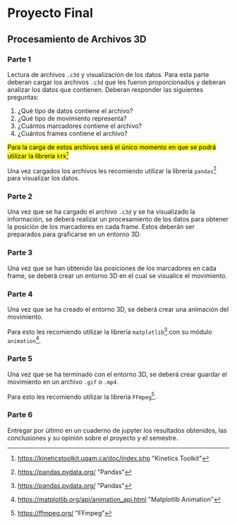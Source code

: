 # Proyecto Final

## Procesamiento de Archivos 3D

### Parte 1

Lectura de archivos `.c3d` y visualización de los datos. Para esta parte deberan cargar los archivos `.c3d` que les fueron proporcionados y deberan analizar los datos que contienen. Deberan responder las siguientes preguntas:

1. ¿Qué tipo de datos contiene el archivo?
2. ¿Qué tipo de movimiento representa?
3. ¿Cuántos marcadores contiene el archivo?
4. ¿Cuántos frames contiene el archivo?

<mark>Para la carga de estos archivos será el único momento en que se podrá utilizar la librería `ktk`[^1]  

[^1]:https://kineticstoolkit.uqam.ca/doc/index.php "Kinetics Toolkit"

Una vez cargados los archivos les recomiendo utilizar la librería `pandas`[^2] para visualizar los datos.

[^2]:https://pandas.pydata.org/ "Pandas"

### Parte 2

Una vez que se ha cargado el archivo `.c3d` y se ha visualizado la información, se deberá realizar un procesamiento de los datos para obtener la posición de los marcadores en cada frame. Estos deberán ser preparados para graficarse en un entorno 3D.

### Parte 3

Una vez que se han obtenido las posiciones de los marcadores en cada frame, se deberá crear un entorno 3D en el cual se visualice el movimiento.

### Parte 4

Una vez que se ha creado el entorno 3D, se deberá crear una animación del movimiento.

Para esto les recomiendo utilizar la librería `matplotlib`[^2] con su módulo `animation`[^3].

[^2]:https://matplotlib.org/ "Matplotlib"
[^3]:https://matplotlib.org/api/animation_api.html "Matplotlib Animation"

### Parte 5

Una vez que se ha terminado con el entorno 3D, se deberá crear guardar el movimiento en un archivo `.gif` o `.mp4`.

Para esto les recomiendo utilizar la libreria `FFmpeg`[^4].

[^4]:https://ffmpeg.org/ "FFmpeg"

### Parte 6

Entregar por último en un cuaderno de jupyter los resultados obtenidos, las conclusiones y su opinión sobre el proyecto y el semestre.
